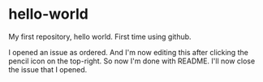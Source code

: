 # hello-world
My first repository, hello world.  First time using github.

I opened an issue as ordered.  And I'm now editing this after clicking the pencil icon on the top-right.  So now I'm done with README.  I'll now close the issue that I opened.
